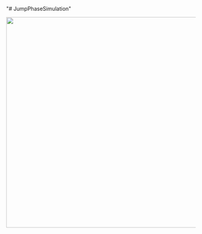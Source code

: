 "# JumpPhaseSimulation"
<!-- ![model](./figure/model.PNG) -->
<img src="https://github.com/shina1205/JumpPhaseSimulation/blob/master/figure/model.PNG" width="560px">
